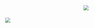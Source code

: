 <img align="right" src="https://visitor-badge.laobi.icu/badge?page_id=cakaldev.cakal" />

<h1 align="center">
    <img src="https://readme-typing-svg.herokuapp.com/?font=Righteous&size=35&center=true&vCenter=true&width=500&height=70&duration=4000&lines=Hi+There!+👋;+I'm+Cakal!;" />
</h1>
